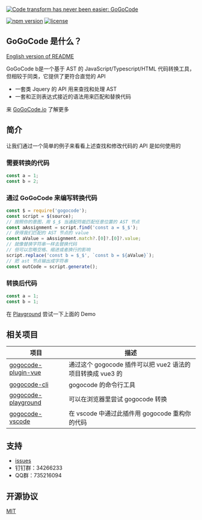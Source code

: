[![Code transform has never been easier: GoGoCode](https://img.alicdn.com/imgextra/i3/O1CN01mosd7H1tHiOY3uxB2_!!6000000005877-2-tps-1949-552.png)](https://gogocode.io)

[![npm version](https://img.shields.io/npm/v/gogocode.svg)](https://www.npmjs.com/package/gogocode) [![license](https://img.shields.io/npm/l/gogocode.svg)](LICENSE)

## GoGoCode 是什么？

[English version of README](README.md)

GoGoCode b是一个基于 AST 的 JavaScript/Typescript/HTML 代码转换工具，但相较于同类，它提供了更符合直觉的 API

-   一套类 Jquery 的 API 用来查找和处理 AST
-   一套和正则表达式接近的语法用来匹配和替换代码

来 [GoGoCode.io](https://gogocode.io) 了解更多

## 简介

让我们通过一个简单的例子来看看上述查找和修改代码的 API 是如何使用的

### 需要转换的代码

```javascript
const a = 1;
const b = 2;
```

### 通过 GoGoCode 来编写转换代码

```javascript
const $ = require('gogocode');
const script = $(source);
// 按照你的意图，用 $_$ 当通配符能匹配任意位置的 AST 节点
const aAssignment = script.find('const a = $_$');
// 获得我们匹配的 AST 节点的 value
const aValue = aAssignment.match?.[0]?.[0]?.value;
// 就像替换字符串一样去替换代码
// 但可以忽略空格、缩进或者换行的影响
script.replace('const b = $_$', `const b = ${aValue}`);
// 把 ast 节点输出成字符串
const outCode = script.generate();
```

### 转换后代码

```javascript
const a = 1;
const b = 1;
```

在 [Playground](https://play.gogocode.io/#code/N4IglgdgDgrgLgYQPYBMCmIBcIDGSIDOcABAIbEC8xAjADoR6EkBGlxATPSADQgDuSAE4BrZOiwgAZjAZww+YnEGlCkoQFsAFJLAAbNAEkIa7mShhTSKHPwEAlMWD1ixRkWIASNqXMA6AOZIgXjozq62JARIMII4aGw6+kZqvlExcfRhbpE4gmDWbB6aabFodmEA9BXEMATxHgD6XqQEZMR8eig4pIIoikjE6qRwOAAWxACCAMoAKsRo+upoECTDZBAAnsRQSARgNhDEG9HtKnBZEWQTBHv+EEsrbAS5+XC+OhAomgDk2W1UjQ833Kh2IVWI-jQJDgo3iQxGsL60zmCzQDxIADdSLoYGgLkwyAA1bG47zXW73ZZveFjAD8vgA2gAGAC69OZbN8WJxeNB4MEaCgulIcUmszIrQIpCWEuIAqFIvi5CIeQg-mIzHgxDAdyE8Rh8RC8TUgnhxGKUEVgEAGSDoR5CYi6SBoZgC0jCEEuZ55ay+eXCuI-P6sAFNb6mAAGwcKwFIxJ5AF8I56wdVIRA0Mo4Er3HABirIP4wgK4DFDt7XgFlpnhmhNCCE1xeJBYHAADIqfwSOAbKBoCvWHggUYtAAKJbkmawSlxvDw6ktAoA8vBW9PBLiE0A) 尝试一下上面的 Demo

## 相关项目

| 项目                  | 描述                                                       |
| --------------------- | ---------------------------------------------------------- |
| [gogocode-plugin-vue] | 通过这个 gogocode 插件可以把 vue2 语法的项目转换成 vue3 的 |
| [gogocode-cli]        | gogocode 的命令行工具                                      |
| [gogocode-playground] | 可以在浏览器里尝试 gogocode 转换                           |
| [gogocode-vscode]     | 在 vscode 中通过此插件用 gogocode 重构你的代码             |

[gogocode-plugin-vue]: https://github.com/thx/gogocode/tree/main/packages/gogocode-plugin-vue
[gogocode-cli]: https://github.com/thx/gogocode/tree/main/packages/gogocode-cli
[gogocode-playground]: https://play.gogocode.io
[gogocode-vscode]: https://marketplace.visualstudio.com/items?itemName=mmfe.vscode-gogocode

## 支持

-   [issues](https://github.com/thx/gogocode/issues)
-   钉钉群：34266233
-   QQ群：735216094

## 开源协议

[MIT](LICENSE)
